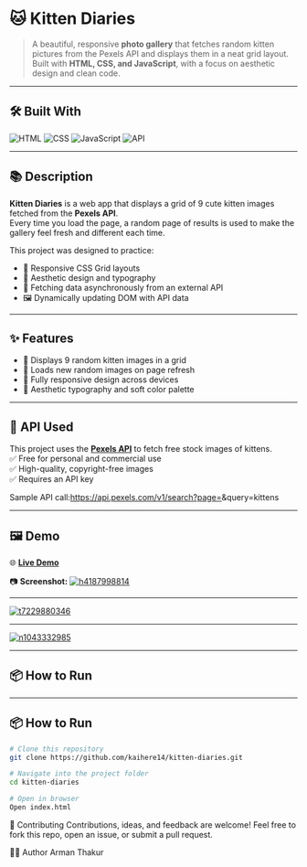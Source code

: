 # 🐱 Kitten Diaries

> A beautiful, responsive **photo gallery** that fetches random kitten pictures from the Pexels API and displays them in a neat grid layout.  
> Built with **HTML, CSS, and JavaScript**, with a focus on aesthetic design and clean code.

---

## 🛠️ Built With

![HTML](https://img.shields.io/badge/HTML-blue?logo=html5)  ![CSS](https://img.shields.io/badge/CSS-blue?logo=css3)  ![JavaScript](https://img.shields.io/badge/JavaScript-yellow?logo=javascript)  ![API](https://img.shields.io/badge/API-Pexels-05A081)

---

## 📚 Description

**Kitten Diaries** is a web app that displays a grid of 9 cute kitten images fetched from the **Pexels API**.  
Every time you load the page, a random page of results is used to make the gallery feel fresh and different each time.

This project was designed to practice:
- 📐 Responsive CSS Grid layouts
- 🎨 Aesthetic design and typography
- 🔄 Fetching data asynchronously from an external API
- 🖼️ Dynamically updating DOM with API data

---

## ✨ Features

- 🐾 Displays 9 random kitten images in a grid
- 🔄 Loads new random images on page refresh
- 📱 Fully responsive design across devices
- 🌸 Aesthetic typography and soft color palette

---

## 🔗 API Used

This project uses the **[Pexels API](https://www.pexels.com/api/)** to fetch free stock images of kittens.  
✅ Free for personal and commercial use  
✅ High-quality, copyright-free images  
✅ Requires an API key

Sample API call:https://api.pexels.com/v1/search?page=<random>&query=kittens


---

## 🖼️ Demo

🌐 **[Live Demo](https://kitten-diaries.vercel.app/)** 

📷 **Screenshot:**
<a href="https://beeimg.com/view/h4187998814/"><img src="https://beeimg.com/images/h41879988144.png" alt="h4187998814"/></a>
<hr>
<a href="https://beeimg.com/view/t7229880346/"><img src="https://beeimg.com/images/t72298803462.png" alt="t7229880346"/></a>
<hr>
<a href="https://beeimg.com/view/n1043332985/"><img src="https://beeimg.com/images/n10433329852.png" alt="n1043332985"/></a>



---

## 📦 How to Run


---

## 📦 How to Run

```bash
# Clone this repository
git clone https://github.com/kaihere14/kitten-diaries.git

# Navigate into the project folder
cd kitten-diaries

# Open in browser
Open index.html

```
🤝 Contributing
Contributions, ideas, and feedback are welcome!
Feel free to fork this repo, open an issue, or submit a pull request.

👨‍💻 Author
Arman Thakur


